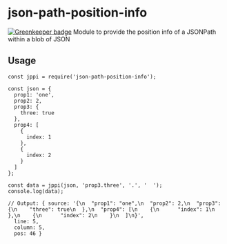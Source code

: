 # json-path-position-info

[![Greenkeeper badge](https://badges.greenkeeper.io/bdgamble/json-path-position-info.svg)](https://greenkeeper.io/)
Module to provide the position info of a JSONPath within a blob of JSON

## Usage

```es6
const jppi = require('json-path-position-info');

const json = {
  prop1: 'one',
  prop2: 2,
  prop3: {
    three: true
  },
  prop4: [
    {
      index: 1
    },
    {
      index: 2
    }
  ]
};

const data = jppi(json, 'prop3.three', '.', '  ');
console.log(data);

// Output: { source: '{\n  "prop1": "one",\n  "prop2": 2,\n  "prop3": {\n    "three": true\n  },\n  "prop4": [\n    {\n      "index": 1\n    },\n    {\n      "index": 2\n    }\n  ]\n}',
  line: 5,
  column: 5,
  pos: 46 }
```
